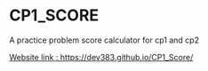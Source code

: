 # CP1_SCORE
A practice problem score calculator for cp1 and cp2


<a href="https://dev383.github.io/CP1_Score/" target="_blank"/>
Website link : https://dev383.github.io/CP1_Score/ 
